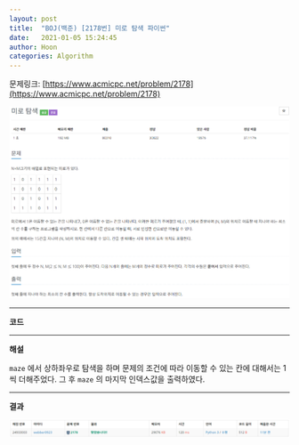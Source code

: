 ```yaml
---
layout: post
title:  "BOJ(백준) [2178번] 미로 탐색 파이썬"
date:   2021-01-05 15:24:45
author: Hoon
categories: Algorithm
---
```


문제링크: [https://www.acmicpc.net/problem/2178](https://www.acmicpc.net/problem/2178)

![미로탐색문제.PNG](https://github.com/hoon-923/hoon-923.github.io/blob/main/_images/Algorithm/BOJ/2178/%EB%AF%B8%EB%A1%9C%ED%83%90%EC%83%89%EB%AC%B8%EC%A0%9C.PNG?raw=true)

----

**코드**

<script src="https://gist.github.com/hoon-923/3859973bc15cd76ca14841d9207f8848.js"></script>

----

**해설**

`maze` 에서 상하좌우로 탐색을 하며 문제의 조건에 따라 이동할 수 있는 칸에 대해서는 1씩 더해주었다. 그 후 `maze` 의 마지막 인덱스값을 출력하였다.

----

**결과**

![미로탐색결과.PNG](https://github.com/hoon-923/hoon-923.github.io/blob/main/_images/Algorithm/BOJ/2178/%EB%AF%B8%EB%A1%9C%ED%83%90%EC%83%89%EA%B2%B0%EA%B3%BC.PNG?raw=true)

